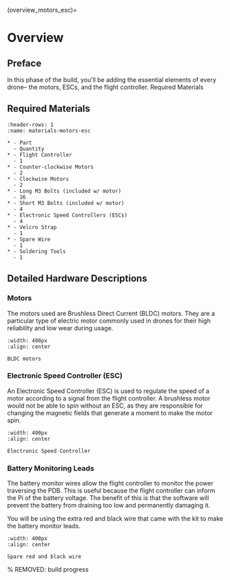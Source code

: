 (overview_motors_esc)=
# Overview
## Preface

In this phase of the build, you’ll be adding the essential elements of every drone– the motors, ESCs, and the flight controller.
Required Materials

## Required Materials
```{list-table} Materials
:header-rows: 1
:name: materials-motors-esc

* - Part
  - Quantity
* - Flight Controller
  - 1
* - Counter-clockwise Motors
  - 2
* - Clockwise Motors 
  - 2
* - Long M3 Bolts (included w/ motor) 
  - 16
* - Short M3 Bolts (included w/ motor) 
  - 4
* - Electronic Speed Controllers (ESCs)
  - 4
* - Velcro Strap 
  - 1
* - Spare Wire
  - 1
* - Soldering Tools
  - 1
```



## Detailed Hardware Descriptions

### Motors
The motors used are Brushless Direct Current (BLDC) motors. They are a particular type of electric motor commonly used in drones for their high reliability and low wear during usage.

```{figure} ../_images/motors-esc/motors.jpg
:width: 400px
:align: center

BLDC motors
```

### Electronic Speed Controller (ESC)
An Electronic Speed Controller (ESC) is used to regulate the speed of a motor according to a signal from the flight controller. A brushless motor would not be able to spin without an ESC, as they are responsible for changing the magnetic fields that generate a moment to make the motor spin.

```{figure} ../_images/motors-esc/ESC.png
:width: 400px
:align: center

Electronic Speed Controller
```

### Battery Monitoring Leads

The battery monitor wires allow the flight controller to monitor the power traversing the PDB. This is useful because the flight controller can inform the Pi of the battery voltage. The benefit of this is that the software will prevent the battery from draining too low and permanently damaging it.

You will be using the extra red and black wire that came with the kit to make the battery monitor leads.

```{figure} ../_images/motors-esc/wire.png
:width: 400px
:align: center

Spare red and black wire
```

% REMOVED: build progress